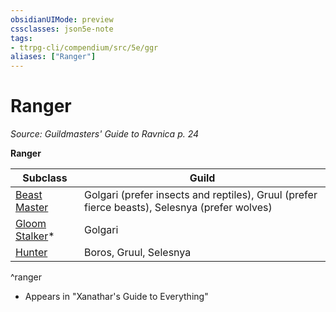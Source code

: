 ```yaml
---
obsidianUIMode: preview
cssclasses: json5e-note
tags:
- ttrpg-cli/compendium/src/5e/ggr
aliases: ["Ranger"]
---
```

# Ranger
*Source: Guildmasters' Guide to Ravnica p. 24* 

**Ranger**

| Subclass | Guild |
|----------|-------|
| [Beast Master](/3-Compendium/CLI/classes/ranger-beast-master.md) | Golgari (prefer insects and reptiles), Gruul (prefer fierce beasts), Selesnya (prefer wolves) |
| [Gloom Stalker](/3-Compendium/CLI/classes/ranger-gloom-stalker-xge.md)* | Golgari |
| [Hunter](/3-Compendium/CLI/classes/ranger-hunter.md) | Boros, Gruul, Selesnya |
^ranger

* Appears in "Xanathar's Guide to Everything"